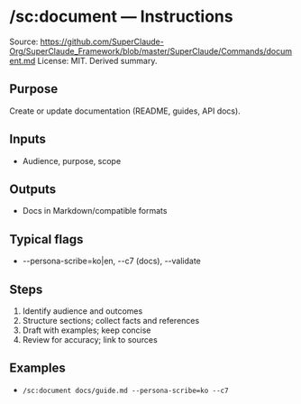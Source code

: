 # /sc:document — Instructions

Source: https://github.com/SuperClaude-Org/SuperClaude_Framework/blob/master/SuperClaude/Commands/document.md
License: MIT. Derived summary.

## Purpose
Create or update documentation (README, guides, API docs).

## Inputs
- Audience, purpose, scope

## Outputs
- Docs in Markdown/compatible formats

## Typical flags
- --persona-scribe=ko|en, --c7 (docs), --validate

## Steps
1) Identify audience and outcomes
2) Structure sections; collect facts and references
3) Draft with examples; keep concise
4) Review for accuracy; link to sources

## Examples
- `/sc:document docs/guide.md --persona-scribe=ko --c7`
